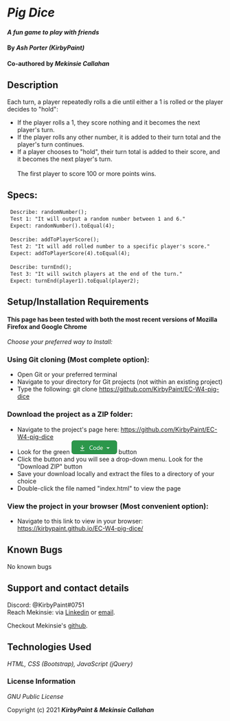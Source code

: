 # _Pig Dice_

#### _A fun game to play with friends_

#### By _**Ash Porter (KirbyPaint)**_
#### Co-authored by _**Mekinsie Callahan**_

## Description

Each turn, a player repeatedly rolls a die until either a 1 is rolled or the player decides to "hold":<br>
* If the player rolls a 1, they score nothing and it becomes the next player's turn.<br>
* If the player rolls any other number, it is added to their turn total and the player's turn continues.<br>
* If a player chooses to "hold", their turn total is added to their score, and it becomes the next player's turn.<br><br>
The first player to score 100 or more points wins.
## Specs:
```
 Describe: randomNumber();
 Test 1: "It will output a random number between 1 and 6."
 Expect: randomNumber().toEqual(4);

 Describe: addToPlayerScore();
 Test 2: "It will add rolled number to a specific player's score." 
 Expect: addToPlayerScore(4).toEqual(4);

 Describe: turnEnd();
 Test 3: "It will switch players at the end of the turn."
 Expect: turnEnd(player1).toEqual(player2);
```

## Setup/Installation Requirements

#### This page has been tested with both the most recent versions of Mozilla Firefox and Google Chrome

_Choose your preferred way to Install:_

### Using Git cloning (Most complete option):
* Open Git or your preferred terminal
* Navigate to your directory for Git projects (not within an existing project)
* Type the following: git clone https://github.com/KirbyPaint/EC-W4-pig-dice

### Download the project as a ZIP folder:
* Navigate to the project's page here: https://github.com/KirbyPaint/EC-W4-pig-dice
* Look for the green  ![code button](img/code.png?raw=true "code button")  button
* Click the button and you will see a drop-down menu. Look for the "Download ZIP" button
* Save your download locally and extract the files to a directory of your choice
* Double-click the file named "index.html" to view the page

### View the project in your browser (Most convenient option):
* Navigate to this link to view in your browser: https://kirbypaint.github.io/EC-W4-pig-dice/

## Known Bugs
No known bugs
## Support and contact details

Discord: @KirbyPaint#0751
<br>
Reach Mekinsie: via <a href="https://www.linkedin.com/in/mekinsie/" target="_blank">Linkedin</a> or <a href="mailto:mekinsie.aja@gmail.com" target="_blank">email</a></li>.

Checkout Mekinsie's <a href="https://github.com/mekinsie" target="_blank">github</a>.

## Technologies Used

_HTML, CSS (Bootstrap), JavaScript (jQuery)_

### License Information

_GNU Public License_

Copyright (c) 2021 **_KirbyPaint & Mekinsie Callahan_**